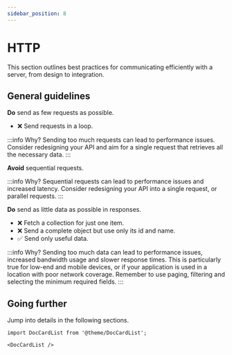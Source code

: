 ```yaml
---
sidebar_position: 8
---
```

# HTTP

This section outlines best practices for communicating efficiently with a server, from design to integration.

## General guidelines

**Do** send as few requests as possible.
- ❌ Send requests in a loop.

:::info Why?
Sending too much requests can lead to performance issues. Consider redesigning your API and aim for a single request that retrieves all the necessary data.
:::

**Avoid** sequential requests.

:::info Why?
Sequential requests can lead to performance issues and increased latency. Consider redesigning your API into a single request, or parallel requests.
:::

**Do** send as little data as possible in responses.
- ❌ Fetch a collection for just one item.
- ❌ Send a complete object but use only its id and name.
- ✅ Send only useful data.

:::info Why?
Sending too much data can lead to performance issues, increased bandwidth usage and slower response times. This is particularly true for low-end and mobile devices, or if your application is used in a location with poor network coverage. Remember to use paging, filtering and selecting the minimum required fields.
:::

## Going further

Jump into details in the following sections.

```mdx-code-block
import DocCardList from '@theme/DocCardList';

<DocCardList />
```